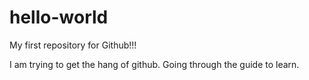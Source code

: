 # hello-world
My first repository for Github!!!

I am trying to get the hang of github. Going through the guide to learn. 
